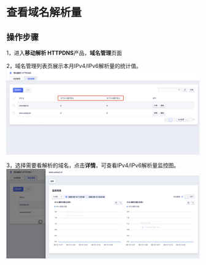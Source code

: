 # 查看域名解析量

## 操作步骤

1，进入**移动解析 HTTPDNS**产品，**域名管理**页面

2，域名管理列表页展示本月IPv4/IPv6解析量的统计值。
![](/images/monitor1.png)

3，选择需要看解析的域名，点击**详情**，可查看IPv4/IPv6解析量监控图。
![](/images/monitor2.png)
